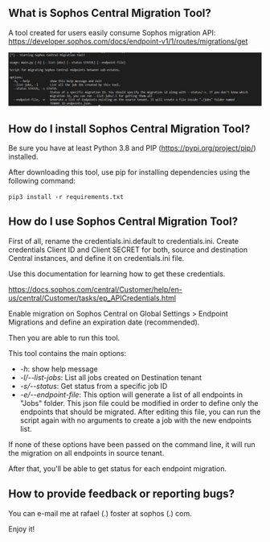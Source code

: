 ## What is Sophos Central Migration Tool?

A tool created for users easily consume Sophos migration API: https://developer.sophos.com/docs/endpoint-v1/1/routes/migrations/get  

<div align="center"><img src="migration_tool.JPG" /></div>

## How do I install Sophos Central Migration Tool?

Be sure you have at least Python 3.8 and PIP (https://pypi.org/project/pip/) installed.

After downloading this tool, use pip for installing dependencies using the following command:

`pip3 install -r requirements.txt`

## How do I use Sophos Central Migration Tool?

First of all, rename the credentials.ini.default to credentials.ini.
Create credentials Client ID and Client SECRET for both, source and destination Central instances, and define it on credentials.ini file.

Use this documentation for learning how to get these credentials.

https://docs.sophos.com/central/Customer/help/en-us/central/Customer/tasks/ep_APICredentials.html

Enable migration on Sophos Central on Global Settings > Endpoint Migrations and define an expiration date (recommended).

Then you are able to run this tool.

This tool contains the main options:

* *-h*: show help message 
* *-l/--list-jobs*: List all jobs created on Destination tenant
* *-s/--status*: Get status from a specific job ID
* *-e/--endpoint-file*: This option will generate a list of all endpoints in "Jobs" folder. This json file could be modified in order to define only the endpoints that should be migrated. After editing this file, you can run the script again with no arguments to create a job with the new endpoints list.

If none of these options have been passed on the command line, it will run the migration on all endpoints in source tenant.

After that, you'll be able to get status for each endpoint migration.

## How to provide feedback or reporting bugs?

You can e-mail me at rafael (.) foster at sophos (.) com.

Enjoy it!

